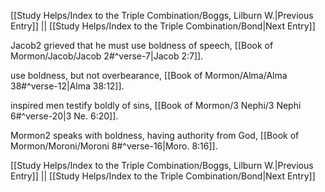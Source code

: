 [[Study Helps/Index to the Triple Combination/Boggs, Lilburn W.|Previous Entry]]  ||  [[Study Helps/Index to the Triple Combination/Bond|Next Entry]]

 Jacob2 grieved that he must use boldness of speech, [[Book of Mormon/Jacob/Jacob 2#^verse-7|Jacob 2:7]].

 use boldness, but not overbearance, [[Book of Mormon/Alma/Alma 38#^verse-12|Alma 38:12]].

 inspired men testify boldly of sins, [[Book of Mormon/3 Nephi/3 Nephi 6#^verse-20|3 Ne. 6:20]].

 Mormon2 speaks with boldness, having authority from God, [[Book of Mormon/Moroni/Moroni 8#^verse-16|Moro. 8:16]].

[[Study Helps/Index to the Triple Combination/Boggs, Lilburn W.|Previous Entry]]  ||  [[Study Helps/Index to the Triple Combination/Bond|Next Entry]]